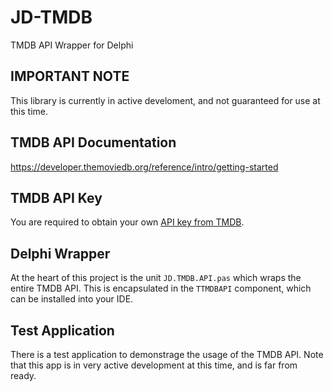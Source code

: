 # JD-TMDB
 TMDB API Wrapper for Delphi

## IMPORTANT NOTE

This library is currently in active develoment, and not guaranteed for use at this time. 

## TMDB API Documentation

https://developer.themoviedb.org/reference/intro/getting-started

## TMDB API Key

You are required to obtain your own [API key from TMDB](https://www.themoviedb.org/settings/api). 

## Delphi Wrapper

At the heart of this project is the unit `JD.TMDB.API.pas` which wraps the entire TMDB API. This is encapsulated in the `TTMDBAPI` component, which can be installed into your IDE.

## Test Application

There is a test application to demonstrage the usage of the TMDB API. Note that this app is in very active development at this time, and is far from ready. 
